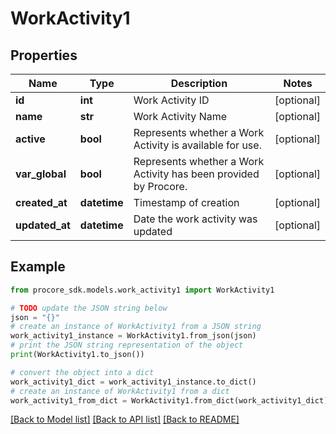 # WorkActivity1


## Properties

Name | Type | Description | Notes
------------ | ------------- | ------------- | -------------
**id** | **int** | Work Activity ID | [optional] 
**name** | **str** | Work Activity Name | [optional] 
**active** | **bool** | Represents whether a Work Activity is available for use. | [optional] 
**var_global** | **bool** | Represents whether a Work Activity has been provided by Procore. | [optional] 
**created_at** | **datetime** | Timestamp of creation | [optional] 
**updated_at** | **datetime** | Date the work activity was updated | [optional] 

## Example

```python
from procore_sdk.models.work_activity1 import WorkActivity1

# TODO update the JSON string below
json = "{}"
# create an instance of WorkActivity1 from a JSON string
work_activity1_instance = WorkActivity1.from_json(json)
# print the JSON string representation of the object
print(WorkActivity1.to_json())

# convert the object into a dict
work_activity1_dict = work_activity1_instance.to_dict()
# create an instance of WorkActivity1 from a dict
work_activity1_from_dict = WorkActivity1.from_dict(work_activity1_dict)
```
[[Back to Model list]](../README.md#documentation-for-models) [[Back to API list]](../README.md#documentation-for-api-endpoints) [[Back to README]](../README.md)


